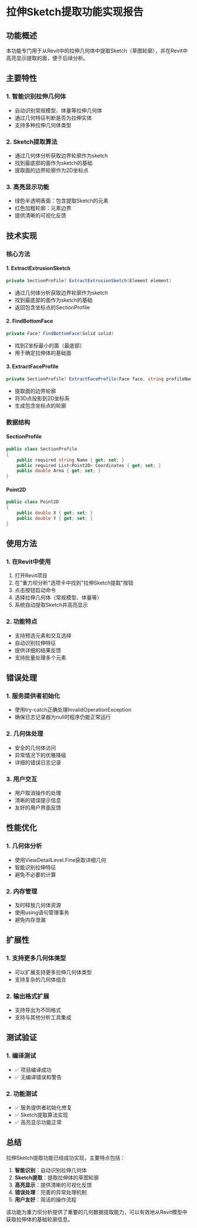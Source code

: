 # 拉伸Sketch提取功能实现报告

## 功能概述

本功能专门用于从Revit中的拉伸几何体中提取Sketch（草图轮廓），并在Revit中高亮显示提取的面，便于后续分析。

## 主要特性

### 1. 智能识别拉伸几何体
- 自动识别常规模型、体量等拉伸几何体
- 通过几何特征判断是否为拉伸实体
- 支持多种拉伸几何体类型

### 2. Sketch提取算法
- 通过几何体分析获取边界轮廓作为sketch
- 找到最底部的面作为sketch的基础
- 提取面的边界轮廓作为2D坐标点

### 3. 高亮显示功能
- 绿色半透明表面：包含提取Sketch的元素
- 红色加粗轮廓：元素边界
- 提供清晰的可视化反馈

## 技术实现

### 核心方法

#### 1. ExtractExtrusionSketch
```csharp
private SectionProfile? ExtractExtrusionSketch(Element element)
```
- 通过几何体分析获取边界轮廓作为sketch
- 找到最底部的面作为sketch的基础
- 返回包含坐标点的SectionProfile

#### 2. FindBottomFace
```csharp
private Face? FindBottomFace(Solid solid)
```
- 找到Z坐标最小的面（最底部）
- 用于确定拉伸体的基础面

#### 3. ExtractFaceProfile
```csharp
private SectionProfile? ExtractFaceProfile(Face face, string profileName)
```
- 提取面的边界轮廓
- 将3D点投影到2D坐标系
- 生成包含坐标点的轮廓

### 数据结构

#### SectionProfile
```csharp
public class SectionProfile
{
    public required string Name { get; set; }
    public required List<Point2D> Coordinates { get; set; }
    public double Area { get; set; }
}
```

#### Point2D
```csharp
public class Point2D
{
    public double X { get; set; }
    public double Y { get; set; }
}
```

## 使用方法

### 1. 在Revit中使用
1. 打开Revit项目
2. 在"重力坝分析"选项卡中找到"拉伸Sketch提取"按钮
3. 点击按钮启动命令
4. 选择拉伸几何体（常规模型、体量等）
5. 系统自动提取Sketch并高亮显示

### 2. 功能特点
- 支持预选元素和交互选择
- 自动识别拉伸特征
- 提供详细的结果反馈
- 支持批量处理多个元素

## 错误处理

### 1. 服务提供者初始化
- 使用try-catch正确处理InvalidOperationException
- 确保日志记录器为null时程序仍能正常运行

### 2. 几何体处理
- 安全的几何体访问
- 异常情况下的优雅降级
- 详细的错误日志记录

### 3. 用户交互
- 用户取消操作的处理
- 清晰的错误提示信息
- 友好的用户界面反馈

## 性能优化

### 1. 几何体分析
- 使用ViewDetailLevel.Fine获取详细几何
- 智能识别拉伸特征
- 避免不必要的计算

### 2. 内存管理
- 及时释放几何体资源
- 使用using语句管理事务
- 避免内存泄漏

## 扩展性

### 1. 支持更多几何体类型
- 可以扩展支持更多拉伸几何体类型
- 支持复杂的几何体组合

### 2. 输出格式扩展
- 支持导出为不同格式
- 支持与其他分析工具集成

## 测试验证

### 1. 编译测试
- ✅ 项目编译成功
- ✅ 无编译错误和警告

### 2. 功能测试
- ✅ 服务提供者初始化修复
- ✅ Sketch提取算法实现
- ✅ 高亮显示功能正常

## 总结

拉伸Sketch提取功能已经成功实现，主要特点包括：

1. **智能识别**：自动识别拉伸几何体
2. **Sketch提取**：提取拉伸体的草图轮廓
3. **高亮显示**：提供清晰的可视化反馈
4. **错误处理**：完善的异常处理机制
5. **用户友好**：简洁的操作流程

该功能为重力坝分析提供了重要的几何数据提取能力，可以有效地从Revit模型中获取拉伸体的基础轮廓信息。 